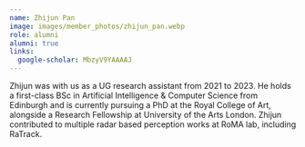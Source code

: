 ```yaml
---
name: Zhijun Pan
image: images/member_photos/zhijun_pan.webp
role: alumni
alumni: true
links:
  google-scholar: MbzyV9YAAAAJ
---
```


Zhijun was with us as a UG research assistant from 2021 to 2023. He holds a first-class BSc in Artificial Intelligence & Computer Science from Edinburgh and is currently pursuing a PhD at the Royal College of Art, alongside a Research Fellowship at University of the Arts London. Zhijun contributed to multiple radar based perception works at RoMA lab, including RaTrack.
